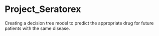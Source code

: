 # Project_Seratorex
Creating a decision tree model to predict the appropriate drug for future patients with the same disease.
